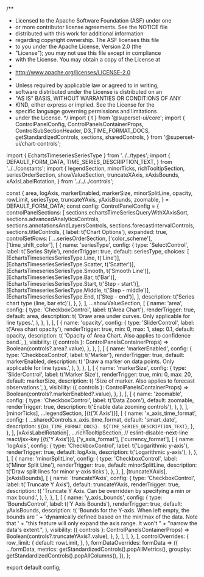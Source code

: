 /**
 * Licensed to the Apache Software Foundation (ASF) under one
 * or more contributor license agreements.  See the NOTICE file
 * distributed with this work for additional information
 * regarding copyright ownership.  The ASF licenses this file
 * to you under the Apache License, Version 2.0 (the
 * "License"); you may not use this file except in compliance
 * with the License.  You may obtain a copy of the License at
 *
 *   http://www.apache.org/licenses/LICENSE-2.0
 *
 * Unless required by applicable law or agreed to in writing,
 * software distributed under the License is distributed on an
 * "AS IS" BASIS, WITHOUT WARRANTIES OR CONDITIONS OF ANY
 * KIND, either express or implied.  See the License for the
 * specific language governing permissions and limitations
 * under the License.
 */
import { t } from '@superset-ui/core';
import {
  ControlPanelConfig,
  ControlPanelsContainerProps,
  ControlSubSectionHeader,
  D3_TIME_FORMAT_DOCS,
  getStandardizedControls,
  sections,
  sharedControls,
} from '@superset-ui/chart-controls';

import { EchartsTimeseriesSeriesType } from '../../types';
import {
  DEFAULT_FORM_DATA,
  TIME_SERIES_DESCRIPTION_TEXT,
} from '../../constants';
import {
  legendSection,
  minorTicks,
  richTooltipSection,
  seriesOrderSection,
  showValueSection,
  truncateXAxis,
  xAxisBounds,
  xAxisLabelRotation,
} from '../../../controls';

const {
  area,
  logAxis,
  markerEnabled,
  markerSize,
  minorSplitLine,
  opacity,
  rowLimit,
  seriesType,
  truncateYAxis,
  yAxisBounds,
  zoomable,
} = DEFAULT_FORM_DATA;
const config: ControlPanelConfig = {
  controlPanelSections: [
    sections.echartsTimeSeriesQueryWithXAxisSort,
    sections.advancedAnalyticsControls,
    sections.annotationsAndLayersControls,
    sections.forecastIntervalControls,
    sections.titleControls,
    {
      label: t('Chart Options'),
      expanded: true,
      controlSetRows: [
        ...seriesOrderSection,
        ['color_scheme'],
        ['time_shift_color'],
        [
          {
            name: 'seriesType',
            config: {
              type: 'SelectControl',
              label: t('Series Style'),
              renderTrigger: true,
              default: seriesType,
              choices: [
                [EchartsTimeseriesSeriesType.Line, t('Line')],
                [EchartsTimeseriesSeriesType.Scatter, t('Scatter')],
                [EchartsTimeseriesSeriesType.Smooth, t('Smooth Line')],
                [EchartsTimeseriesSeriesType.Bar, t('Bar')],
                [EchartsTimeseriesSeriesType.Start, t('Step - start')],
                [EchartsTimeseriesSeriesType.Middle, t('Step - middle')],
                [EchartsTimeseriesSeriesType.End, t('Step - end')],
              ],
              description: t('Series chart type (line, bar etc)'),
            },
          },
        ],
        ...showValueSection,
        [
          {
            name: 'area',
            config: {
              type: 'CheckboxControl',
              label: t('Area Chart'),
              renderTrigger: true,
              default: area,
              description: t(
                'Draw area under curves. Only applicable for line types.',
              ),
            },
          },
        ],
        [
          {
            name: 'opacity',
            config: {
              type: 'SliderControl',
              label: t('Area chart opacity'),
              renderTrigger: true,
              min: 0,
              max: 1,
              step: 0.1,
              default: opacity,
              description: t(
                'Opacity of Area Chart. Also applies to confidence band.',
              ),
              visibility: ({ controls }: ControlPanelsContainerProps) =>
                Boolean(controls?.area?.value),
            },
          },
        ],
        [
          {
            name: 'markerEnabled',
            config: {
              type: 'CheckboxControl',
              label: t('Marker'),
              renderTrigger: true,
              default: markerEnabled,
              description: t(
                'Draw a marker on data points. Only applicable for line types.',
              ),
            },
          },
        ],
        [
          {
            name: 'markerSize',
            config: {
              type: 'SliderControl',
              label: t('Marker Size'),
              renderTrigger: true,
              min: 0,
              max: 20,
              default: markerSize,
              description: t(
                'Size of marker. Also applies to forecast observations.',
              ),
              visibility: ({ controls }: ControlPanelsContainerProps) =>
                Boolean(controls?.markerEnabled?.value),
            },
          },
        ],
        [
          {
            name: 'zoomable',
            config: {
              type: 'CheckboxControl',
              label: t('Data Zoom'),
              default: zoomable,
              renderTrigger: true,
              description: t('Enable data zooming controls'),
            },
          },
        ],
        [minorTicks],
        ...legendSection,
        [<ControlSubSectionHeader>{t('X Axis')}</ControlSubSectionHeader>],
        [
          {
            name: 'x_axis_time_format',
            config: {
              ...sharedControls.x_axis_time_format,
              default: 'smart_date',
              description: `${D3_TIME_FORMAT_DOCS}. ${TIME_SERIES_DESCRIPTION_TEXT}`,
            },
          },
        ],
        [xAxisLabelRotation],
        ...richTooltipSection,
        // eslint-disable-next-line react/jsx-key
        [<ControlSubSectionHeader>{t('Y Axis')}</ControlSubSectionHeader>],
        ['y_axis_format'],
        ['currency_format'],
        [
          {
            name: 'logAxis',
            config: {
              type: 'CheckboxControl',
              label: t('Logarithmic y-axis'),
              renderTrigger: true,
              default: logAxis,
              description: t('Logarithmic y-axis'),
            },
          },
        ],
        [
          {
            name: 'minorSplitLine',
            config: {
              type: 'CheckboxControl',
              label: t('Minor Split Line'),
              renderTrigger: true,
              default: minorSplitLine,
              description: t('Draw split lines for minor y-axis ticks'),
            },
          },
        ],
        [truncateXAxis],
        [xAxisBounds],
        [
          {
            name: 'truncateYAxis',
            config: {
              type: 'CheckboxControl',
              label: t('Truncate Y Axis'),
              default: truncateYAxis,
              renderTrigger: true,
              description: t(
                'Truncate Y Axis. Can be overridden by specifying a min or max bound.',
              ),
            },
          },
        ],
        [
          {
            name: 'y_axis_bounds',
            config: {
              type: 'BoundsControl',
              label: t('Y Axis Bounds'),
              renderTrigger: true,
              default: yAxisBounds,
              description: t(
                'Bounds for the Y-axis. When left empty, the bounds are ' +
                  'dynamically defined based on the min/max of the data. Note that ' +
                  "this feature will only expand the axis range. It won't " +
                  "narrow the data's extent.",
              ),
              visibility: ({ controls }: ControlPanelsContainerProps) =>
                Boolean(controls?.truncateYAxis?.value),
            },
          },
        ],
      ],
    },
  ],
  controlOverrides: {
    row_limit: {
      default: rowLimit,
    },
  },
  formDataOverrides: formData => ({
    ...formData,
    metrics: getStandardizedControls().popAllMetrics(),
    groupby: getStandardizedControls().popAllColumns(),
  }),
};

export default config;
